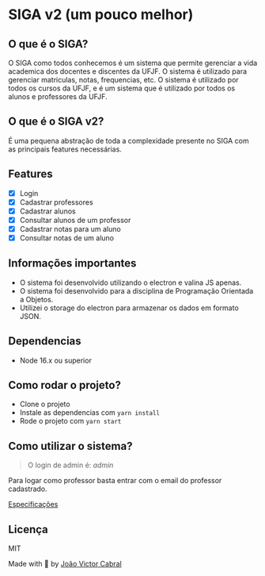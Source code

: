 # SIGA v2 (um pouco melhor)

## O que é o SIGA?

O SIGA como todos conhecemos é um sistema que permite gerenciar a vida academica dos docentes e discentes da UFJF. O sistema é utilizado para gerenciar matriculas, notas, frequencias, etc. O sistema é utilizado por todos os cursos da UFJF, e é um sistema que é utilizado por todos os alunos e professores da UFJF.

## O que é o SIGA v2?

É uma pequena abstração de toda a complexidade presente no SIGA com as principais features necessárias.

## Features

- [x] Login
- [x] Cadastrar professores
- [x] Cadastrar alunos
- [x] Consultar alunos de um professor
- [x] Cadastrar notas para um aluno
- [x] Consultar notas de um aluno

## Informações importantes

- O sistema foi desenvolvido utilizando o electron e valina JS apenas.
- O sistema foi desenvolvido para a disciplina de Programação Orientada a Objetos.
- Utilizei o storage do electron para armazenar os dados em formato JSON.

## Dependencias
- Node 16.x ou superior

## Como rodar o projeto?

- Clone o projeto
- Instale as dependencias com `yarn install`
- Rode o projeto com `yarn start`


## Como utilizar o sistema?

> O login de admin é: *admin*

Para logar como professor basta entrar com o email do professor cadastrado.

[Especificações](./Especificacoes.md)

## Licença

MIT

Made with 💜 by [João Victor Cabral](
  https://github.com/cabraljv
) 